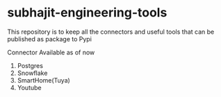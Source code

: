 # subhajit-engineering-tools
This repository is to keep all the connectors and useful tools that can be published as package to Pypi

Connector Available as of now

1. Postgres
2. Snowflake
3. SmartHome(Tuya)
4. Youtube
